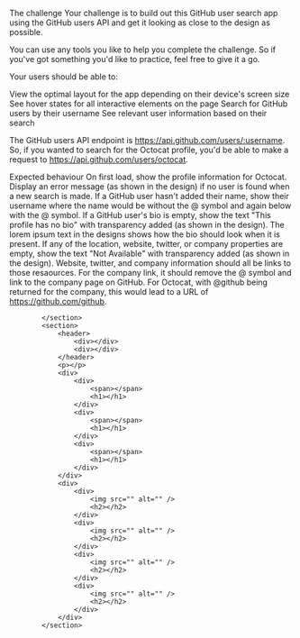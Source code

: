 The challenge
Your challenge is to build out this GitHub user search app using the GitHub users API and get it looking as close to the design as possible.

You can use any tools you like to help you complete the challenge. So if you've got something you'd like to practice, feel free to give it a go.

Your users should be able to:

View the optimal layout for the app depending on their device's screen size
See hover states for all interactive elements on the page
Search for GitHub users by their username
See relevant user information based on their search

The GitHub users API endpoint is https://api.github.com/users/:username. So, if you wanted to search for the Octocat profile, you'd be able to make a request to https://api.github.com/users/octocat.

Expected behaviour
On first load, show the profile information for Octocat.
Display an error message (as shown in the design) if no user is found when a new search is made.
If a GitHub user hasn't added their name, show their username where the name would be without the @ symbol and again below with the @ symbol.
If a GitHub user's bio is empty, show the text "This profile has no bio" with transparency added (as shown in the design). The lorem ipsum text in the designs shows how the bio should look when it is present.
If any of the location, website, twitter, or company properties are empty, show the text "Not Available" with transparency added (as shown in the design).
Website, twitter, and company information should all be links to those resaources. For the company link, it should remove the @ symbol and link to the company page on GitHub. For Octocat, with @github being returned for the company, this would lead to a URL of https://github.com/github.




<section>

            </section>
            <section>
                <header>
                    <div></div>
                    <div></div>
                </header>
                <p></p>
                <div>
                    <div>
                        <span></span>
                        <h1></h1>
                    </div>
                    <div>
                        <span></span>
                        <h1></h1>
                    </div>
                    <div>
                        <span></span>
                        <h1></h1>
                    </div>
                </div>
                <div>
                    <div>
                        <img src="" alt="" />
                        <h2></h2>
                    </div>
                    <div>
                        <img src="" alt="" />
                        <h2></h2>
                    </div>
                    <div>
                        <img src="" alt="" />
                        <h2></h2>
                    </div>
                    <div>
                        <img src="" alt="" />
                        <h2></h2>
                    </div>
                </div>
            </section>
